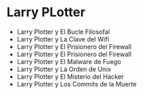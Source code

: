 # Larry PLotter

* Larry Plotter y El Bucle Filosofal 
* Larry Plotter y La Clave del Wifi 
* Larry Plotter y El Prisionero del Firewall
* Larry Plotter y El Prisionero del Firewall
* Larry Plotter y El Malware de Fuego
* Larry Plotter y La Orden de Unix
* Larry Plotter y El Misterio del Hacker
* Larry Plotter y Los Commits de la Muerte 

